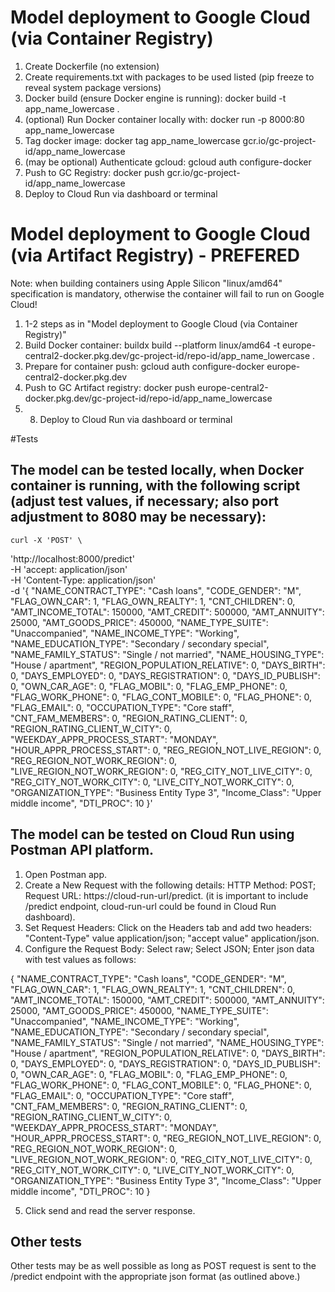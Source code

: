 # Model deployment to Google Cloud (via Container Registry)

1. Create Dockerfile (no extension)
2. Create requirements.txt with packages to be used listed (pip freeze to reveal system package versions)
3. Docker build (ensure Docker engine is running):
    docker build -t app_name_lowercase .
4. (optional) Run Docker container locally with:
    docker run -p 8000:80 app_name_lowercase
5. Tag docker image:
    docker tag app_name_lowercase gcr.io/gc-project-id/app_name_lowercase
6. (may be optional) Authenticate gcloud:
    gcloud auth configure-docker
7. Push to GC Registry:
    docker push gcr.io/gc-project-id/app_name_lowercase
8. Deploy to Cloud Run via dashboard or terminal
    
# Model deployment to Google Cloud (via Artifact Registry) - PREFERED
Note: when building containers using Apple Silicon "linux/amd64" specification is mandatory, otherwise the container will fail to run on Google Cloud!

1. 1-2 steps as in "Model deployment to Google Cloud (via Container Registry)"
2. Build Docker container:
    buildx build --platform linux/amd64 -t europe-central2-docker.pkg.dev/gc-project-id/repo-id/app_name_lowercase .    
3. Prepare for container push:
    gcloud auth configure-docker europe-central2-docker.pkg.dev
4. Push to GC Artifact registry:
    docker push europe-central2-docker.pkg.dev/gc-project-id/repo-id/app_name_lowercase
5. 8. Deploy to Cloud Run via dashboard or terminal

#Tests
## The model can be tested locally, when Docker container is running, with the following script (adjust test values, if necessary; also port adjustment to 8080 may be necessary):
    
    curl -X 'POST' \
  'http://localhost:8000/predict' \
  -H 'accept: application/json' \
  -H 'Content-Type: application/json' \
  -d '{
        "NAME_CONTRACT_TYPE": "Cash loans",
        "CODE_GENDER": "M",
        "FLAG_OWN_CAR": 1,
        "FLAG_OWN_REALTY": 1,
        "CNT_CHILDREN": 0,
        "AMT_INCOME_TOTAL": 150000,
        "AMT_CREDIT": 500000,
        "AMT_ANNUITY": 25000,
        "AMT_GOODS_PRICE": 450000,
        "NAME_TYPE_SUITE": "Unaccompanied",
        "NAME_INCOME_TYPE": "Working",
        "NAME_EDUCATION_TYPE": "Secondary / secondary special",
        "NAME_FAMILY_STATUS": "Single / not married",
        "NAME_HOUSING_TYPE": "House / apartment",
        "REGION_POPULATION_RELATIVE": 0,
        "DAYS_BIRTH": 0,
        "DAYS_EMPLOYED": 0,
        "DAYS_REGISTRATION": 0,
        "DAYS_ID_PUBLISH": 0,
        "OWN_CAR_AGE": 0,
        "FLAG_MOBIL": 0,
        "FLAG_EMP_PHONE": 0,
        "FLAG_WORK_PHONE": 0,
        "FLAG_CONT_MOBILE": 0,
        "FLAG_PHONE": 0,
        "FLAG_EMAIL": 0,
        "OCCUPATION_TYPE": "Core staff",
        "CNT_FAM_MEMBERS": 0,
        "REGION_RATING_CLIENT": 0,
        "REGION_RATING_CLIENT_W_CITY": 0,
        "WEEKDAY_APPR_PROCESS_START": "MONDAY",
        "HOUR_APPR_PROCESS_START": 0,
        "REG_REGION_NOT_LIVE_REGION": 0,
        "REG_REGION_NOT_WORK_REGION": 0,
        "LIVE_REGION_NOT_WORK_REGION": 0,
        "REG_CITY_NOT_LIVE_CITY": 0,
        "REG_CITY_NOT_WORK_CITY": 0,
        "LIVE_CITY_NOT_WORK_CITY": 0,
        "ORGANIZATION_TYPE": "Business Entity Type 3",
        "Income_Class": "Upper middle income",
        "DTI_PROC": 10
      }'

## The model can be tested on Cloud Run using Postman API platform.
1. Open Postman app.
2. Create a New Request with the following details:
    HTTP Method: POST;
    Request URL: https://cloud-run-url/predict. (it is important to include /predict endpoint, cloud-run-url could be found in Cloud Run dashboard).
3. Set Request Headers:
    Click on the Headers tab and add two headers:
    "Content-Type" value application/json;
    "accept value" application/json.
4. Configure the Request Body:
    Select raw;
    Select JSON;
    Enter json data with test values as follows:
    
{
    "NAME_CONTRACT_TYPE": "Cash loans",
    "CODE_GENDER": "M",
    "FLAG_OWN_CAR": 1,
    "FLAG_OWN_REALTY": 1,
    "CNT_CHILDREN": 0,
    "AMT_INCOME_TOTAL": 150000,
    "AMT_CREDIT": 500000,
    "AMT_ANNUITY": 25000,
    "AMT_GOODS_PRICE": 450000,
    "NAME_TYPE_SUITE": "Unaccompanied",
    "NAME_INCOME_TYPE": "Working",
    "NAME_EDUCATION_TYPE": "Secondary / secondary special",
    "NAME_FAMILY_STATUS": "Single / not married",
    "NAME_HOUSING_TYPE": "House / apartment",
    "REGION_POPULATION_RELATIVE": 0,
    "DAYS_BIRTH": 0,
    "DAYS_EMPLOYED": 0,
    "DAYS_REGISTRATION": 0,
    "DAYS_ID_PUBLISH": 0,
    "OWN_CAR_AGE": 0,
    "FLAG_MOBIL": 0,
    "FLAG_EMP_PHONE": 0,
    "FLAG_WORK_PHONE": 0,
    "FLAG_CONT_MOBILE": 0,
    "FLAG_PHONE": 0,
    "FLAG_EMAIL": 0,
    "OCCUPATION_TYPE": "Core staff",
    "CNT_FAM_MEMBERS": 0,
    "REGION_RATING_CLIENT": 0,
    "REGION_RATING_CLIENT_W_CITY": 0,
    "WEEKDAY_APPR_PROCESS_START": "MONDAY",
    "HOUR_APPR_PROCESS_START": 0,
    "REG_REGION_NOT_LIVE_REGION": 0,
    "REG_REGION_NOT_WORK_REGION": 0,
    "LIVE_REGION_NOT_WORK_REGION": 0,
    "REG_CITY_NOT_LIVE_CITY": 0,
    "REG_CITY_NOT_WORK_CITY": 0,
    "LIVE_CITY_NOT_WORK_CITY": 0,
    "ORGANIZATION_TYPE": "Business Entity Type 3",
    "Income_Class": "Upper middle income",
    "DTI_PROC": 10
}

5. Click send and read the server response.

## Other tests
Other tests may be as well possible as long as POST request is sent to the /predict endpoint with the appropriate json format (as outlined above.)

